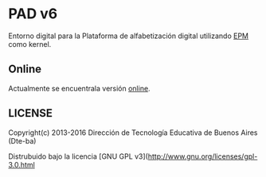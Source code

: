 # PAD v6

Entorno digital para la Plataforma de alfabetización digital utilizando [EPM](https://github.com/Dte-ba/epm) como kernel.

## Online

Actualmente se encuentrala versión [online](http://pad.nticx.net/).

## LICENSE

Copyright(c) 2013-2016 Dirección de Tecnología Educativa de Buenos Aires (Dte-ba)

Distrubuido bajo la licencia [GNU GPL v3](http://www.gnu.org/licenses/gpl-3.0.html